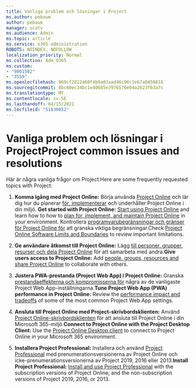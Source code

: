```yaml
---
title: Vanliga problem och lösningar i Project
ms.author: pebaum
author: pebaum
manager: scotv
ms.audience: Admin
ms.topic: article
ms.service: o365-administration
ROBOTS: NOINDEX, NOFOLLOW
localization_priority: Normal
ms.collection: Adm_O365
ms.custom:
- "9001502"
- "3559"
ms.openlocfilehash: 969cf2812a60f4b9a03aad46c96c1eb7a0458816
ms.sourcegitcommit: 8bc60ec34bc1e40685e3976576e04a2623f63a7c
ms.translationtype: MT
ms.contentlocale: sv-SE
ms.lasthandoff: 04/15/2021
ms.locfileid: "51830852"
---
```

# <a name="project-common-issues-and-resolutions"></a><span data-ttu-id="e83e5-102">Vanliga problem och lösningar i Project</span><span class="sxs-lookup"><span data-stu-id="e83e5-102">Project common issues and resolutions</span></span>

<span data-ttu-id="e83e5-103">Här är några vanliga frågor om Project:</span><span class="sxs-lookup"><span data-stu-id="e83e5-103">Here are some frequently requested topics with Project:</span></span>

1. <span data-ttu-id="e83e5-104">**Komma igång med Project Online:** Börja använda [Project Online](https://docs.microsoft.com/ProjectOnline/get-started-with-project-online) och lär dig hur du planerar [för, implementerar](https://docs.microsoft.com/projectonline/project-online) och underhåller Project Online i din miljö.  </span><span class="sxs-lookup"><span data-stu-id="e83e5-104">**Get started with Project Online:**  [Start using Project Online](https://docs.microsoft.com/ProjectOnline/get-started-with-project-online) and learn how to how to [plan for, implement, and maintain Project Online](https://docs.microsoft.com/projectonline/project-online) in your environment.</span></span> <span data-ttu-id="e83e5-105">Kontrollera [programvarubegränsningar och gränser för Project Online för](https://docs.microsoft.com/ProjectOnline/project-online-software-boundaries-and-limits) att granska viktiga begränsningar.</span><span class="sxs-lookup"><span data-stu-id="e83e5-105">Check [Project Online Software Limits and Boundaries](https://docs.microsoft.com/ProjectOnline/project-online-software-boundaries-and-limits) to review important limitations.</span></span>

2. <span data-ttu-id="e83e5-106">**Ge användare åtkomst till Project Online:** Lägg [till personer, grupper, resurser och dela Project Online](https://docs.microsoft.com/projectonline/step-2-add-people-to-project-online) för att samarbeta med andra.</span><span class="sxs-lookup"><span data-stu-id="e83e5-106">**Give users access to Project Online:** Add [people, groups, resources and share Project Online](https://docs.microsoft.com/projectonline/step-2-add-people-to-project-online) to collaborate with others.</span></span> 

3. <span data-ttu-id="e83e5-107">**Justera PWA-prestanda (Project Web App) i Project Online:** Granska [prestandaeffekterna och kompromisserna för](https://docs.microsoft.com/projectonline/tune-project-online-performance) några av de vanligaste Project Web App-inställningarna.</span><span class="sxs-lookup"><span data-stu-id="e83e5-107">**Tune Project Web App (PWA) performance in Project Online:** Review the [performance impact and tradeoffs](https://docs.microsoft.com/projectonline/tune-project-online-performance) of some of the most common Project Web App settings.</span></span>

4. <span data-ttu-id="e83e5-108">**Ansluta till Project Online med Project-skrivbordsklienten:** Använd [Project Online-skrivbordsklienten](https://docs.microsoft.com/projectonline/connect-to-project-online-with-the-project-online-desktop-client) för att ansluta till Project Online i din Microsoft 365-miljö.</span><span class="sxs-lookup"><span data-stu-id="e83e5-108">**Connect to Project Online with the Project Desktop Client:** Use the [Project Online Desktop client](https://docs.microsoft.com/projectonline/connect-to-project-online-with-the-project-online-desktop-client) to connect to Project Online in your Microsoft 365 environment.</span></span> 

5. <span data-ttu-id="e83e5-109">**Installera Project Professional:** Installera och använd [Project Professional](https://support.office.com/article/install-project-7059249b-d9fe-4d61-ab96-5c5bf435f281) med prenumerationsversionerna av Project Online och icke-prenumerationsversionerna av Project 2019, 2016 eller 2013.</span><span class="sxs-lookup"><span data-stu-id="e83e5-109">**Install Project Professional:** [Install and use Project Professional](https://support.office.com/article/install-project-7059249b-d9fe-4d61-ab96-5c5bf435f281) with the subscription versions of Project Online, and the non-subscription versions of Project 2019, 2016, or 2013.</span></span>
